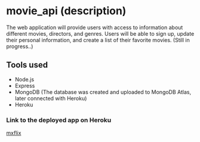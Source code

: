 # movie_api (description)

The web application will provide users with access to information about different movies, directors, and genres. Users will be able to sign up, update their
personal information, and create a list of their favorite movies. (Still in progress..)

## Tools used
- Node.js
- Express
- MongoDB (The database was created and uploaded to MongoDB Atlas, later connected with Heroku)
- Heroku


### Link to the deployed app on Heroku
[mxflix](https://mxflix.herokuapp.com/)
